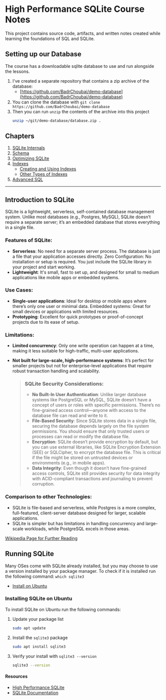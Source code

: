 # High Performance SQLite Course Notes

This project contains source code, artifacts, and written notes created while learning the foundations of SQL and
SQLite.

## Setting up our Database

The course has a downloadable sqlite database to use and run alongside the lessons.

1. I've created a separate repository that contains a zip archive of the database:
    - [https://github.com/BadrChoubai/demo-database](https://github.com/BadrChoubai/demo-database)
2. You can clone the database with `git clone https://github.com/BadrChoubai/demo-database`
3. Then you can run `unzip` the contents of the archive into this project
   ```bash
   unzip ~/git/demo-database/database.zip .
   ```

## Chapters

1. [SQLite Internals](./sqlite-internals/README.md)
2. [Schema](./schema/README.md)
3. [Optimizing SQLite](./optimizing-sqlite/README.md)
4. [Indexes](./indexes/README.md)
    - [Creating and Using Indexes](./indexes/Intro-to-Indexes)
    - [Other Types of Indexes](./indexes/Other-types-of-Indexes.md)
5. [Advanced SQL](./advanced-sql/README.md)

---

## Introduction to SQLite

SQLite is a lightweight, serverless, self-contained database management system.
Unlike most databases (e.g., Postgres, MySQL), SQLite doesn’t require a separate server; it’s an embedded database
that stores everything in a single file.

### Features of SQLite:

- **Serverless**: No need for a separate server process. The database is just a file that your application accesses
  directly.
  Zero Configuration: No installation or setup is required. You just include the SQLite library in your project and
  start
  working.
- **Lightweight**: It's small, fast to set up, and designed for small to medium applications like mobile apps or
  embedded systems.

### Use Cases:

- **Single-user applications**: Ideal for desktop or mobile apps where there’s only one user or minimal data.
  Embedded systems: Great for small devices or applications with limited resources.
- **Prototyping**: Excellent for quick prototypes or proof-of-concept projects due to its ease of setup.

### Limitations:

- **Limited concurrency**: Only one write operation can happen at a time, making it less suitable for high-traffic,
  multi-user
  applications.
- **Not built for large-scale, high-performance systems**: It’s perfect for smaller projects but not for
  enterprise-level applications that require robust transaction handling and scalability.

  > ### SQLite Security Considerations:
  >
  > - **No Built-In User Authentication**: Unlike larger database systems like PostgreSQL or MySQL, SQLite doesn’t have
      a
      concept of users or roles with specific permissions. There’s no fine-grained access control—anyone with access to
      the database file can read and write to it.
  > - **File-Based Security**: Since SQLite stores data in a single file, securing the database depends largely on the
      file system permissions. You should ensure that only trusted users or processes can read or modify the database
      file.
  > - **Encryption**: SQLite doesn’t provide encryption by default, but you can use external libraries, like SQLite
      Encryption Extension (SEE) or SQLCipher, to encrypt the database file. This is critical if the file might be
      stored
      on untrusted devices or environments (e.g., in mobile apps).
  > - **Data Integrity**: Even though it doesn’t have fine-grained access controls, SQLite still provides security for
      data integrity with ACID-compliant transactions and journaling to prevent corruption.

### Comparison to other Technologies:

- SQLite is file-based and serverless, while Postgres is a more complex, full-featured, client-server database
  designed
  for larger, scalable applications.
- SQLite is simpler but has limitations in handling concurrency and large-scale workloads, while PostgreSQL excels in
  those areas.

[Wikipedia Page for Further Reading](https://en.wikipedia.org/wiki/SQLite)

## Running SQLite

Many OSes come with SQLite already installed, but you may choose to use a version
installed by your package manager. To check if it is installed run the following
command: `which sqlite3`

- [Install on Ubuntu](#Installing-SQLite-on-Ubuntu)

### Installing SQLite on Ubuntu

To install SQLite on Ubuntu run the following commands:

1. Update your package list

   ```bash
   sudo apt update
   ```

2. Install the `sqlite3` package

   ```bash
   sudo apt install sqlite3 
   ```

3. Verify your install with `sqlite3 --version`

   ```bash
   sqlite3 --version
   ```

#### Resources

- [High Performance SQLite](https://highperformancesqlite.com/)
- [SQLite Documentation](https://www.sqlite.org/docs.html)
